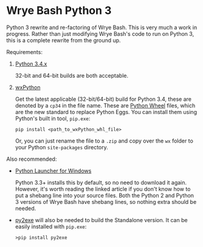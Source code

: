 Wrye Bash Python 3
==================
Python 3 rewrite and re-factoring of Wrye Bash.  This is very much a work in progress.  Rather than just modifying Wrye Bash's code to run on Python 3, this is a complete rewrite from the ground up.

Requirements:

1. [Python 3.4.x](https://www.python.org/download/releases/3.4.1/ "Python 3.4.1 download page")

   32-bit and 64-bit builds are both acceptable.
2. [wxPython](http://wxpython.org/Phoenix/snapshot-builds/ "wxPython build page")

   Get the latest applicable (32-bit/64-bit) build for Python 3.4, these are denoted by a `cp34` in the file name.  These are [Python Wheel](http://pythonwheels.com/ "Python Wheels") files, which are the new standard to replace Python Eggs.  You can install them using Python's built in tool, `pip.exe`:

   `pip install <path_to_wxPython_whl_file>`

   Or, you can just rename the file to a `.zip` and copy over the `wx` folder to your Python `site-packages` directory.

Also recommended:

* [Python Launcher for Windows](http://blog.python.org/2011/07/python-launcher-for-windows_11.html "Python Launcher for Windows")

  Python 3.3+ installs this by default, so no need to download it again.  However, it's worth reading the linked article if you don't know how to put a shebang line into your source files.  Both the Python 2 and Python 3 versions of Wrye Bash have shebang lines, so nothing extra should be needed.

* [py2exe](http://www.py2exe.org/ "py2exe main site") will also be needed to build the Standalone version.  It can be easily installed with `pip.exe`:

   `>pip install py2exe`
